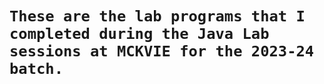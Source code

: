 # `These are the lab programs that I completed during the Java Lab sessions at MCKVIE for the 2023-24 batch.`

